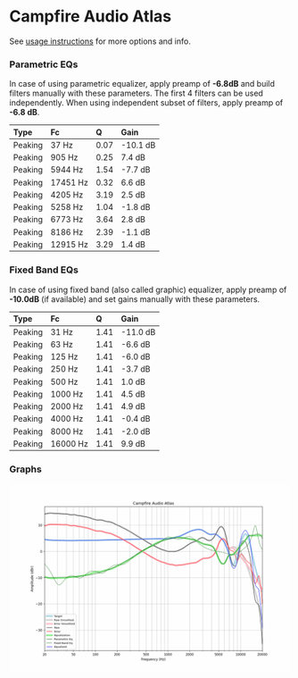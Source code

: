 # Campfire Audio Atlas
See [usage instructions](https://github.com/jaakkopasanen/AutoEq#usage) for more options and info.

### Parametric EQs
In case of using parametric equalizer, apply preamp of **-6.8dB** and build filters manually
with these parameters. The first 4 filters can be used independently.
When using independent subset of filters, apply preamp of **-6.8 dB**.

| Type    | Fc       |    Q | Gain     |
|:--------|:---------|:-----|:---------|
| Peaking | 37 Hz    | 0.07 | -10.1 dB |
| Peaking | 905 Hz   | 0.25 | 7.4 dB   |
| Peaking | 5944 Hz  | 1.54 | -7.7 dB  |
| Peaking | 17451 Hz | 0.32 | 6.6 dB   |
| Peaking | 4205 Hz  | 3.19 | 2.5 dB   |
| Peaking | 5258 Hz  | 1.04 | -1.8 dB  |
| Peaking | 6773 Hz  | 3.64 | 2.8 dB   |
| Peaking | 8186 Hz  | 2.39 | -1.1 dB  |
| Peaking | 12915 Hz | 3.29 | 1.4 dB   |

### Fixed Band EQs
In case of using fixed band (also called graphic) equalizer, apply preamp of **-10.0dB**
(if available) and set gains manually with these parameters.

| Type    | Fc       |    Q | Gain     |
|:--------|:---------|:-----|:---------|
| Peaking | 31 Hz    | 1.41 | -11.0 dB |
| Peaking | 63 Hz    | 1.41 | -6.6 dB  |
| Peaking | 125 Hz   | 1.41 | -6.0 dB  |
| Peaking | 250 Hz   | 1.41 | -3.7 dB  |
| Peaking | 500 Hz   | 1.41 | 1.0 dB   |
| Peaking | 1000 Hz  | 1.41 | 4.5 dB   |
| Peaking | 2000 Hz  | 1.41 | 4.9 dB   |
| Peaking | 4000 Hz  | 1.41 | -0.4 dB  |
| Peaking | 8000 Hz  | 1.41 | -2.0 dB  |
| Peaking | 16000 Hz | 1.41 | 9.9 dB   |

### Graphs
![](./Campfire%20Audio%20Atlas.png)